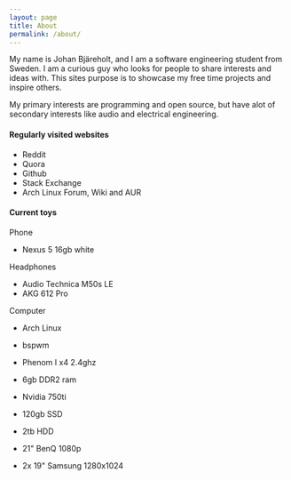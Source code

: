 ```yaml
---
layout: page
title: About
permalink: /about/
---
```


  My name is Johan Bjäreholt, and I am a software engineering student from Sweden.
  I am a curious guy who looks for people to share interests and ideas with.
  This sites purpose is to showcase my free time projects and inspire others.

  My primary interests are programming and open source, but have alot of secondary interests like audio and electrical engineering.

#### Regularly visited websites
- Reddit
- Quora
- Github
- Stack Exchange
- Arch Linux Forum, Wiki and AUR

#### Current toys

Phone

- Nexus 5 16gb white

Headphones

- Audio Technica M50s LE
- AKG 612 Pro

Computer

- Arch Linux
- bspwm

- Phenom I x4 2.4ghz
- 6gb DDR2 ram
- Nvidia 750ti
- 120gb SSD
- 2tb HDD

- 21" BenQ 1080p
- 2x 19" Samsung 1280x1024

